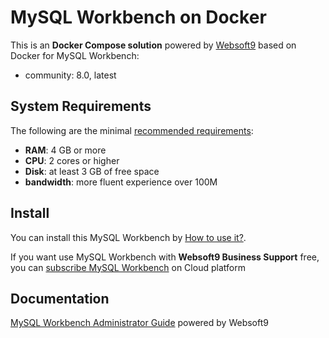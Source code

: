 # MySQL Workbench on Docker  

This is an **Docker Compose solution** powered by [Websoft9](https://www.websoft9.com) based on Docker for MySQL Workbench:


 - community:  8.0, latest


## System Requirements

The following are the minimal [recommended requirements]():

* **RAM**: 4 GB or more
* **CPU**: 2 cores or higher
* **Disk**: at least 3 GB of free space
* **bandwidth**: more fluent experience over 100M  

## Install

You can install this MySQL Workbench by [How to use it?](https://github.com/Websoft9/docker-library#how-to-use-it).   

If you want use MySQL Workbench with **Websoft9 Business Support** free, you can [subscribe MySQL Workbench](https://www.websoft9.com/apps) on Cloud platform

## Documentation

[MySQL Workbench Administrator Guide](https://support.websoft9.com/docs/mysqlworkbench) powered by Websoft9